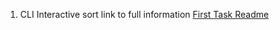 1. CLI Interactive sort link to full information [First Task Readme](./01_cli_interactive_sort/readme.md)
